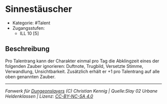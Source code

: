 <!---
Dies ist ein Fanwerk für DUNGEONSLAYERS (C) von Christian Kennig

Quellen:      [Slay 02 Urbane Heldenklassen](https://www.f-space.de/ds4/downloads.html)
              [Talentbeschreibungen](https://www.f-space.de/ds4/tools-talentcards.html)
License:      [CC-BY-NC-SA 4.0](https://creativecommons.org/licenses/by-nc-sa/4.0/deed.de)
Richtlinien:  [Fanwerkrichtlinien](https://www.dungeonslayers.net/fanwerk-richtlinien/)
Autor:        Zauberlehrling
-->

  
# Sinnestäuscher  
- Kategorie: #Talent  
- Zugangsstufen:  
  - ILL 10 [5]  

## Beschreibung  
Pro Talentrang kann der Charakter einmal pro Tag die Abklingzeit eines der folgenden Zauber ignorieren: Duftnote, Trugbild, Versetzte Stimme, Verwandlung, Unsichtbarkeit. Zusätzlich erhält er +1 pro Talentrang auf alle oben genannten Zauber.


___  
*Fanwerk für [Dungeonslayers](https://www.dungeonslayers.net/) (C) Christian Kennig | Quelle:Slay 02 Urbane Heldenklassen | Lizenz: [CC-BY-NC-SA 4.0](https://creativecommons.org/licenses/by-nc-sa/4.0/deed.de)*  